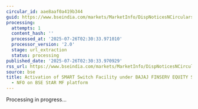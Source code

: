 ```yaml
---
circular_id: aae8aaf0a419b344
guid: https://www.bseindia.com/markets/MarketInfo/DispNoticesNCirculars.aspx?Noticeid={83AD5E1A-79B9-47AB-AD0B-09C9AB81D84F}&noticeno=20250725-20&dt=07/25/2025&icount=20&totcount=69&flag=0
processing:
  attempts: 1
  content_hash: ''
  processed_at: '2025-07-26T02:30:33.971010'
  processor_version: '2.0'
  stage: url_extraction
  status: processing
published_date: '2025-07-26T02:30:33.970929'
rss_url: https://www.bseindia.com/markets/MarketInfo/DispNoticesNCirculars.aspx?Noticeid={83AD5E1A-79B9-47AB-AD0B-09C9AB81D84F}&noticeno=20250725-20&dt=07/25/2025&icount=20&totcount=69&flag=0
source: bse
title: Activation of SMART Switch Facility under BAJAJ FINSERV EQUITY SAVINGS FUND
  - NFO on BSE StAR MF platform
---
```


Processing in progress...